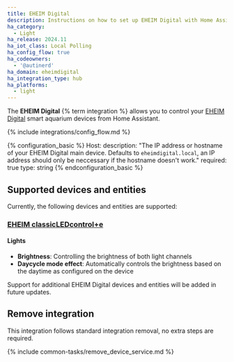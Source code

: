 ```yaml
---
title: EHEIM Digital
description: Instructions on how to set up EHEIM Digital with Home Assistant.
ha_category:
  - Light
ha_release: 2024.11
ha_iot_class: Local Polling
ha_config_flow: true
ha_codeowners:
  - '@autinerd'
ha_domain: eheimdigital
ha_integration_type: hub
ha_platforms:
  - light
---
```


The **EHEIM Digital** {% term integration %} allows you to control your [EHEIM Digital](https://eheim.com/en_GB/aquatics/eheim-digital/) smart aquarium devices from Home Assistant.

{% include integrations/config_flow.md %}

{% configuration_basic %}
Host:
    description: "The IP address or hostname of your EHEIM Digital main device. Defaults to `eheimdigital.local`, an IP address should only be neccessary if the hostname doesn't work."
    required: true
    type: string
{% endconfiguration_basic %}

## Supported devices and entities

Currently, the following devices and entities are supported:

### [EHEIM classicLEDcontrol+e](https://eheim.com/en_GB/aquatics/technology/lighting-control/classicledcontrol-e/classicledcontrol-e)

#### Lights

- **Brightness**: Controlling the brightness of both light channels
- **Daycycle mode effect**: Automatically controls the brightness based on the daytime as configured on the device

Support for additional EHEIM Digital devices and entities will be added in future updates.

## Remove integration

This integration follows standard integration removal, no extra steps are required.

{% include common-tasks/remove_device_service.md %}
